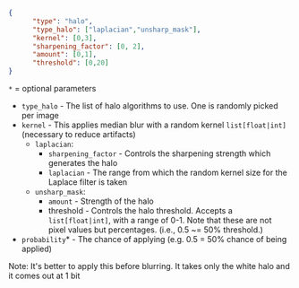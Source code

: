 ```json
{
      "type": "halo",
      "type_halo": ["laplacian","unsharp_mask"],
      "kernel": [0,3],
      "sharpening_factor": [0, 2],
      "amount": [0,1],
      "threshold": [0,20]
}    
```
`*` = optional parameters

- `type_halo` - The list of halo algorithms to use. One is randomly picked per image
- `kernel` - This applies median blur with a random kernel `list[float|int]` (necessary to reduce artifacts)
  - `laplacian`:
    - `sharpening_factor` - Controls the sharpening strength which generates the halo
    - `laplacian` - The range from which the random kernel size for the Laplace filter is taken
  - `unsharp_mask`:
    - `amount` - Strength of the halo
    - threshold - Controls the halo threshold. Accepts a `list[float|int]`, with a range of 0-1. Note that these are not pixel values but percentages. (i.e., 0.5 ~= 50% threshold.)
- `probability`* - The chance of applying (e.g. 0.5 = 50% chance of being applied)

Note: It's better to apply this before blurring. It takes only the white halo and it comes out at 1 bit
